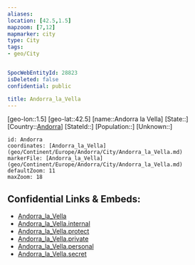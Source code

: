 ```yaml
---
aliases: 
location: [42.5,1.5]
mapzoom: [7,12] 
mapmarker: city 
type: City
tags:
- geo/City


SpocWebEntityId: 28823
isDeleted: false
confidential: public

title: Andorra_la_Vella
---
```

[geo-lon::1.5]
[geo-lat::42.5]
[name::Andorra la Vella]
[State::]
[Country::[Andorra](geo/Continent/Europe/Andorra.md)]
[StateId::]
[Population::]
[Unknown::]


```leaflet
id: Andorra
coordinates: [Andorra_la_Vella](geo/Continent/Europe/Andorra/City/Andorra_la_Vella.md)
markerFile: [Andorra_la_Vella](geo/Continent/Europe/Andorra/City/Andorra_la_Vella.md)
defaultZoom: 11 
maxZoom: 18
```


## Confidential Links & Embeds: 
- [Andorra_la_Vella](../../../../../../_public/geo/Continent/Europe/Andorra/City/Andorra_la_Vella.md) 
- [Andorra_la_Vella.internal](../../../../../../_internal/geo/Continent/Europe/Andorra/City/Andorra_la_Vella.internal.md) 
- [Andorra_la_Vella.protect](../../../../../../_protect/geo/Continent/Europe/Andorra/City/Andorra_la_Vella.protect.md) 
- [Andorra_la_Vella.private](../../../../../../_private/geo/Continent/Europe/Andorra/City/Andorra_la_Vella.private.md) 
- [Andorra_la_Vella.personal](../../../../../../_personal/geo/Continent/Europe/Andorra/City/Andorra_la_Vella.personal.md) 
- [Andorra_la_Vella.secret](../../../../../../_secret/geo/Continent/Europe/Andorra/City/Andorra_la_Vella.secret.md) 
